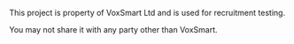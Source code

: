 This project is property of VoxSmart Ltd and is used for recruitment testing.

You may not share it with any party other than VoxSmart.
